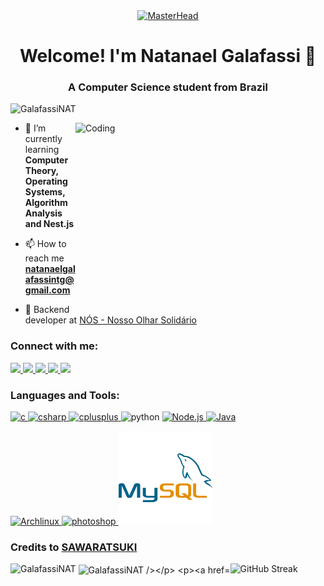 <div align="center">
  <a href="https://github.com/GalafassiNAT">
    <img width="400" src="https://i.pinimg.com/originals/cc/42/3b/cc423bab6109501481c6872182894f5c.gif" alt="MasterHead">  <!-- https://steamuserimages-a.akamaihd.net/ugc/957461710332737308/2604AFFC52E8A170786EF9400D5CFB985590B7FC/ -->
  </a>
</div>
<h1 align="center">Welcome! I'm Natanael Galafassi 👋</h1>
<h3 align="center">A Computer Science student from Brazil</h3>

<p align="left"> <img src="https://komarev.com/ghpvc/?username=noraneko12&label=Profile%20views&color=0e75b6&style=flat" alt="GalafassiNAT" /> </p>

<img align="right" alt="Coding" width="400" height="300" src="https://media.tenor.com/RE2paf1i2tcAAAAd/milk-outside-milk-bag.gif">

- 🌱 I’m currently learning **Computer Theory, Operating Systems, Algorithm Analysis and Nest.js**

- 📫 How to reach me **natanaelgalafassintg@gmail.com**
- 💼 Backend developer at <a href= "https://github.com/nossoolharsolidario">  NÓS - Nosso Olhar Solidário </a>

<h3 align="left">Connect with me:</h3>
<p align="left">
  <a href="https://steamcommunity.com/id/noranekokun/" target="_blank">
    <img src="https://img.shields.io/badge/STEAM-Steam?logo=steam&logoColor=white&color=black" target="_blank">
  </a>
  
   <a href="https://github.com/GalafassiNAT" target="_blank">
    <img src="https://img.shields.io/badge/GitHub-GitHub?logo=github&logoColor=white&color=black" target="_blank">
  </a>
  
  <a href="https://www.linkedin.com/in/natanael-galafassi-80985a239/" target="_blank">
    <img src="https://img.shields.io/badge/LinkedIn-LinkedIn?logo=linkedin&logoColor=white&color=blue" target="_blank">
  </a>

  <a href="mailto:natanaelgalafassintg@outlook.com">
    <img src="https://img.shields.io/badge/Outlook-Outlook?logo=microsoftoutlook&logoColor=white&color=blue" target="_blank">
  </a>
  
   <a href="mailto:natanaelgalafassintg@gmail.com">
    <img src="https://img.shields.io/badge/Gmail-Gmail?logo=gmail&logoColor=white&color=red" target="_blank">
  </a>
  
</p>

<h3 align="left">Languages and Tools:</h3>
<p align="left"> <a href="https://vtuber-style-logos.vercel.app/" target="_blank" rel="noreferrer"> <img src="https://github.com/GalafassiNAT/GalafassiNAT/assets/70067082/95e8a273-5aeb-4f0c-add8-3b849d7b8ca2" alt="c" width="150" height="150"/> </a> <a href="https://vtuber-style-logos.vercel.app/" target="_blank" rel="noreferrer"> <img src="https://github.com/GalafassiNAT/GalafassiNAT/assets/70067082/11da25d6-d792-4523-99aa-e995ddf0bb90" alt="csharp" width="150" height="150"/> </a> <a href="https://vtuber-style-logos.vercel.app/" target="_blank" rel="noreferrer"> <img src="https://github.com/GalafassiNAT/GalafassiNAT/assets/70067082/950f5b12-2f95-4e95-b79c-7a7b7e3b9532" alt="cplusplus" width="150" height="150"/> </a> <a href="https://github.com/SAWARATSUKI/ServiceLogos/tree/main/Python" target="_blank" rel="noreferrer"> </a> <img src="https://github.com/GalafassiNAT/GalafassiNAT/assets/70067082/1c23397b-210b-48aa-8f39-a2f95e24d100" alt="python" width="150" height="150"/> </a> <a href="https://vtuber-style-logos.vercel.app/" target="_blank" rel ="noreferrer"> <img src="https://github.com/GalafassiNAT/GalafassiNAT/assets/70067082/692b2fd0-6ab1-4439-a80f-1c59eceb166b" alt="Node.js" width="150" height="150"/> </a> <a href="https://github.com/SAWARATSUKI/ServiceLogos/tree/main/Java" target="_blank" rel ="noreferrer"> <img src="https://github.com/GalafassiNAT/GalafassiNAT/assets/70067082/577f5db4-07ad-454b-9eeb-9fc7bf9ef573" alt="Java" width="150" height="150"/> </a> <p align="left"> <a href="https://vtuber-style-logos.vercel.app/" target="_blank" rel="noreferrer"> <img src="https://github.com/GalafassiNAT/GalafassiNAT/assets/70067082/105b3942-ed7b-46f5-84e0-47368b707d48" alt="Archlinux" width="150" height="150"/> </a> <a href="https://vtuber-style-logos.vercel.app/" target="_blank" rel="noreferrer"> <img src="https://github.com/GalafassiNAT/GalafassiNAT/assets/70067082/83b73634-13c2-49f9-a382-ddb022dc8780" alt="photoshop" width="150" height="150"/> </a> <a href="https://www.mysql.com/" target="_blank" rel="noreferrer"> <img src="https://raw.githubusercontent.com/devicons/devicon/master/icons/mysql/mysql-original-wordmark.svg" alt="mysql" width="150" height="150"/> </a>  </p>
<h3 align="left">Credits to <a href="https://github.com/SAWARATSUKI" >SAWARATSUKI</a></h3>

<p><img align="left" src="https://github-readme-stats.vercel.app/api/top-langs?username=GalafassiNAT&show_icons=true&locale=en&layout=compact&theme=aura_dark" alt="GalafassiNAT" /></p>

<p>&nbsp;<img align="center" src="https://github-readme-stats.vercel.app/api?username=GalafassiNAT&show_icons=true&locale=en&theme=aura_dark" alt="GalafassiNAT /></p>

[![GitHub Streak](https://streak-stats.demolab.com?user=GalafassiNAT&theme=aura-dark)](https://git.io/streak-stats)
